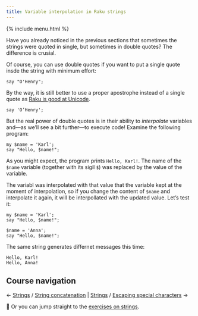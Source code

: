 ```yaml
---
title: Variable interpolation in Raku strings
---
```


{% include menu.html %}

Have you already noticed in the previous sections that sometimes the strings were quoted in single, but sometimes in double quotes? The difference is crusial.

Of course, you can use double quotes if you want to put a single quote insde the string with minimum effort:

    say "O'Henry";

By the way, it is still better to use a proper apostrophe instead of a single quote as [Raku is good at Unicode](../../on-unicode).

    say 'O’Henry';

But the real power of double quotes is in their ability to _interpolate_ variables and—as we’ll see a bit further—to execute code! Examine the following program:

    my $name = 'Karl';
    say "Hello, $name!";

As you might expect, the program prints `Hello, Karl!`. The name of the `$name` variable (together with its sigil `$`) was replaced by the value of the variable.

The variabl was interpolated with that value that the variable kept at the moment of interpolation, so if you change the content of `$name` and interpolate it again, it will be interpollated with the updated value. Let’s test it:

    my $name = 'Karl';
    say "Hello, $name!";

    $name = 'Anna';
    say "Hello, $name!";

The same string generates differnet messages this time:

    Hello, Karl!
    Hello, Anna!

## Course navigation

← [Strings](..) / [String concatenation](../string-concatenation) | [Strings](..) / [Escaping special characters](../escaping-special-characters) →

💪 Or you can jump straight to the [exercises on strings](../exercises).
